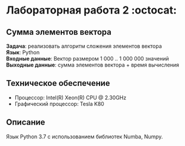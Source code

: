 # Лабораторная работа 2 :octocat:
## Сумма элементов вектора
**Задача**: реализовать алгоритм сложения элементов вектора <br/>
**Язык**: Python<br/>
**Входные данные**: Вектор размером 1 000 .. 1 000 000 значений<br/>
**Выходные данные**: сумма элементов вектора + время вычисления<br/>
## **Техническое обеспечение**
+ Процессор: Intel(R) Xeon(R) CPU @ 2.30GHz
+ Графический процессор: Tesla K80
## **Описание**
Язык Python 3.7 с использованием библиотек Numba, Numpy.
